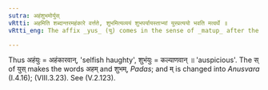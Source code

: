 ```yaml
---
sutra: अहंशुभमोर्युस्
vRtti: अहमिति शब्दान्तरमहंकारे वर्त्तते, शुभमित्यव्ययं शुभपर्यायस्ताभ्यां युस्प्रत्ययो भवति मत्वर्थे ॥
vRtti_eng: The affix _yus_ (यु) comes in the sense of _matup_ after the word _aham_ 'I', and the indeclinable _subham_ 'good'.

---
```

Thus अहंयुः = अहंकारवान्, 'selfish haughty', शुभंयुः = कल्याणवान् ॥ 'auspicious'. The स् of युस् makes the words अहम् and शुभम्, _Padas_; and म् is changed into _Anusvara_ (I.4.16); (VIII.3.23). See (V.2.123).